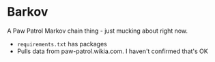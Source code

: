 # Barkov

A Paw Patrol Markov chain thing - just mucking about right now.

- `requirements.txt` has packages
- Pulls data from paw-patrol.wikia.com.  I haven't confirmed that's OK
